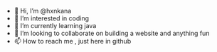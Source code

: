 - 👋 Hi, I’m @hxnkana
- 👀 I’m interested in coding
- 🌱 I’m currently learning java
- 💞️ I’m looking to collaborate on building a website and anything fun
- 📫 How to reach me , just here in github

<!---
hxnkana/hxnkana is a ✨ special ✨ repository because its `README.md` (this file) appears on your GitHub profile.
You can click the Preview link to take a look at your changes.
--->
